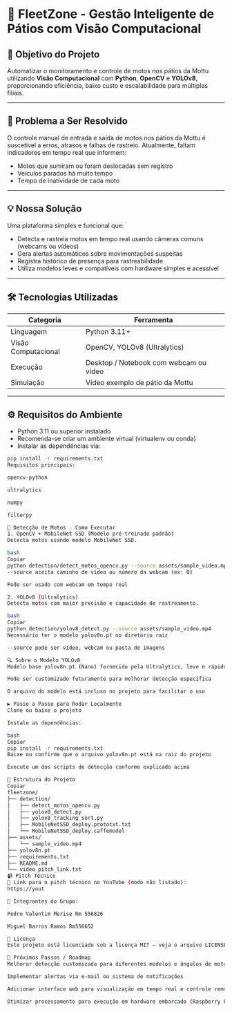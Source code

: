 # 🛵 FleetZone - Gestão Inteligente de Pátios com Visão Computacional

## 🎯 Objetivo do Projeto
Automatizar o monitoramento e controle de motos nos pátios da Mottu utilizando **Visão Computacional** com **Python**, **OpenCV** e **YOLOv8**, proporcionando eficiência, baixo custo e escalabilidade para múltiplas filiais.

---

## 🚨 Problema a Ser Resolvido
O controle manual de entrada e saída de motos nos pátios da Mottu é suscetível a erros, atrasos e falhas de rastreio. Atualmente, faltam indicadores em tempo real que informem:

- Motos que sumiram ou foram deslocadas sem registro
- Veículos parados há muito tempo
- Tempo de inatividade de cada moto

---

## 💡 Nossa Solução
Uma plataforma simples e funcional que:

- Detecta e rastreia motos em tempo real usando câmeras comuns (webcams ou vídeos)
- Gera alertas automáticos sobre movimentações suspeitas
- Registra histórico de presença para rastreabilidade
- Utiliza modelos leves e compatíveis com hardware simples e acessível

---

## 🛠️ Tecnologias Utilizadas

| Categoria           | Ferramenta                 |
|---------------------|---------------------------|
| Linguagem           | Python 3.11+              |
| Visão Computacional  | OpenCV, YOLOv8 (Ultralytics) |
| Execução            | Desktop / Notebook com webcam ou vídeo |
| Simulação           | Vídeo exemplo de pátio da Mottu |

---

## ⚙️ Requisitos do Ambiente

- Python 3.11 ou superior instalado
- Recomenda-se criar um ambiente virtual (virtualenv ou conda)
- Instalar as dependências via:
```bash
pip install -r requirements.txt
Requisitos principais:

opencv-python

ultralytics

numpy

filterpy

🧪 Detecção de Motos - Como Executar
1. OpenCV + MobileNet SSD (Modelo pré-treinado padrão)
Detecta motos usando modelo MobileNet SSD.

bash
Copiar
python detection/detect_motos_opencv.py --source assets/sample_video.mp4
--source aceita caminho de vídeo ou número da webcam (ex: 0)

Pode ser usado com webcam em tempo real

2. YOLOv8 (Ultralytics)
Detecta motos com maior precisão e capacidade de rastreamento.

bash
Copiar
python detection/yolov8_detect.py --source assets/sample_video.mp4
Necessário ter o modelo yolov8n.pt no diretório raiz

--source pode ser vídeo, webcam ou pasta de imagens

🔍 Sobre o Modelo YOLOv8
Modelo base yolov8n.pt (Nano) fornecido pela Ultralytics, leve e rápido

Pode ser customizado futuramente para melhorar detecção específica

O arquivo do modelo está incluso no projeto para facilitar o uso

▶️ Passo a Passo para Rodar Localmente
Clone ou baixe o projeto

Instale as dependências:

bash
Copiar
pip install -r requirements.txt
Baixe ou confirme que o arquivo yolov8n.pt está na raiz do projeto

Execute um dos scripts de detecção conforme explicado acima

📁 Estrutura do Projeto
Copiar
fleetzone/
├── detection/
│   ├── detect_motos_opencv.py
│   ├── yolov8_detect.py
│   ├── yolov8_tracking_sort.py
│   ├── MobileNetSSD_deploy.prototxt.txt
│   └── MobileNetSSD_deploy.caffemodel
├── assets/
│   └── sample_video.mp4
├── yolov8n.pt
├── requirements.txt
├── README.md
└── video_pitch_link.txt
📹 Pitch Técnico
🔗 Link para o pitch técnico no YouTube (modo não listado):
https://yout

👥 Integrantes do Grupo:

Pedro Valentim Merise Rm 556826

Miguel Barros Ramos Rm556652

📝 Licença
Este projeto está licenciado sob a licença MIT — veja o arquivo LICENSE para detalhes.

🚀 Próximos Passos / Roadmap
Melhorar detecção customizada para diferentes modelos e ângulos de motos

Implementar alertas via e-mail ou sistema de notificações

Adicionar interface web para visualização em tempo real e controle remoto

Otimizar processamento para execução em hardware embarcado (Raspberry Pi, Jetson Nano)
